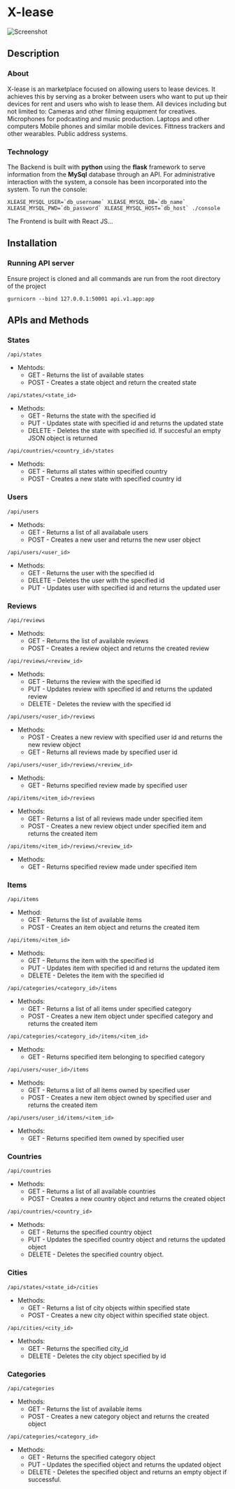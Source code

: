 # X-lease
![Screenshot](/web_static/images/Screeenshot.png)
## Description
### About
X-lease is an marketplace focused on allowing users to lease devices. It achieves this by serving as a broker between users who want to put up their devices for rent and users who wish to lease them. All devices including but not limited to:
Cameras and other filming equipment for creatives.
Microphones for podcasting and music production.
Laptops and other computers
Mobile phones and similar mobile devices.
Fittness trackers and other wearables.
Public address systems.
### Technology
The Backend is built with **python** using the **flask** framework to serve information from the **MySql** database through an API.
For administrative interaction with the system, a console has been incorporated into the system. To run the console:
```
XLEASE_MYSQL_USER=`db_username` XLEASE_MYSQL_DB=`db_name` XLEASE_MYSQL_PWD=`db_password` XLEASE_MYSQL_HOST=`db_host` ./console
```
The Frontend is built with React JS...
## Installation
### Running API server
Ensure project is cloned and all commands are run from the root directory of the project
```
gurnicorn --bind 127.0.0.1:50001 api.v1.app:app
```
## APIs and Methods
### States
```
/api/states
```
- Mehtods:
    - GET - Returns the list of available states
    - POST - Creates a state object and return the created state
```
/api/states/<state_id>
```
- Methods:
    - GET - Returns the  state with the specified id
    - PUT - Updates state with specified id and returns the updated state
    - DELETE - Deletes the state with specified id. If succesful an empty JSON object is returned
```
/api/countries/<country_id>/states
```
- Methods:
    - GET - Returns all states within specified country
    - POST - Creates a new state with specified country id
### Users
```
/api/users
```
- Methods:
    - GET - Returns a list of all availabale users
    - POST - Creates a new user and returns the new user object
```
/api/users/<user_id>
```
- Methods:
    - GET - Returns the  user with the specified id
    - DELETE - Deletes the  user with the specified id
    - PUT - Updates user with specified id and returns the updated user
### Reviews
```
/api/reviews
```
- Methods:
    - GET - Returns the list of available reviews
    - POST -  Creates a review object and returns the created review
```
/api/reviews/<review_id>
```
- Methods:
    - GET - Returns the review with the specified id
    - PUT - Updates review with specified id and returns the updated review
    - DELETE - Deletes the  review with the specified id
```
/api/users/<user_id>/reviews
```
- Methods:
    - POST -  Creates a new review with specified user id and returns the new review object
    - GET - Returns all reviews made by specified user id
```
/api/users/<user_id>/reviews/<review_id>
```
- Methods:
    - GET - Returns specified review made by specified user
```
/api/items/<item_id>/reviews
```
- Methods:
    - GET - Returns a list of all reviews made under specified item
    - POST - Creates a new review object under specified item and returns the created item
```
/api/items/<item_id>/reviews/<review_id>
```
- Methods:
    - GET - Returns specified review made under specified item
### Items
```
/api/items
```
- Method:
    - GET - Returns the list of available items
    - POST - Creates an item object and returns the created item
```
/api/items/<item_id>
```
- Methods:
    - GET - Returns the item with the specified id
    - PUT - Updates item with specified id and returns the updated item
    - DELETE - Deletes the item with the specified id
```
/api/categories/<category_id>/items
```
- Methods:
    - GET - Returns a list of all items under specified category
    - POST - Creates a new item object under specified category and returns the created item
```
/api/categories/<category_id>/items/<item_id>
```
- Methods:
    - GET - Returns specified item belonging to specified category
```
/api/users/<user_id>/items
```
- Methods:
    - GET - Returns a list of all items owned by specified user
    - POST - Creates a new item object owned by specified user and returns the created item
```
/api/users/user_id/items/<item_id>
```
- Methods:
    - GET - Returns specified item owned by specified user
### Countries
```
/api/countries
```
- Methods:
     - GET - Returns a list of all available countries
     - POST - Creates a new country object and returns the created object
```
/api/countries/<country_id>
```
- Methods:
    - GET - Returns the specified country object
    - PUT - Updates the specified country object and returns the updated object
    - DELETE - Deletes the specified country object.
### Cities
```
/api/states/<state_id>/cities
```
- Methods:
    - GET - Returns a list of city objects within specified state
    - POST - Creates a new city object within specified state object.
```
/api/cities/<city_id>
```
- Methods:
    - GET - Returns the specified city_id
    - DELETE - Deletes the city object specified by id
### Categories
```
/api/categories
```
- Methods:
    - GET - Returns the list of available items
    - POST - Creates a new category object and returns the created object
```
/api/categories/<category_id>
```
- Methods:
    - GET - Returns the specified category object
    - PUT - Updates the specified object and returns the updated object
    - DELETE - Deletes the specified object and returns an empty object if successful.
